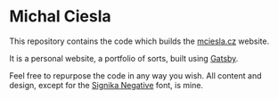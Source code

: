 # Michal Ciesla
This repository contains the code which builds the [mciesla.cz](https://mciesla.cz) website.

It is a personal website, a portfolio of sorts, built using [Gatsby](https://gatsbyjs.com).

Feel free to repurpose the code in any way you wish. All content and design, except for the [Signika Negative](https://fonts.google.com/specimen/Signika+Negative) font, is mine.